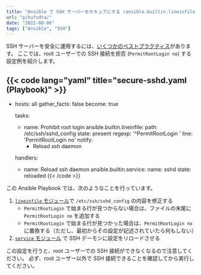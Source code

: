 ```yaml
---
title: "Ansible で SSH サーバーをセキュアにする (ansible.builtin.lineinfile, ansible.builtin.service)"
url: "p/hufvdta/"
date: "2022-08-06"
tags: ["Ansible", "SSH"]
---
```


SSH サーバーを安全に運用するには、[いくつかのベストプラクティス](/p/42cmu5d/)があります。
ここでは、root ユーザーでの SSH 接続を拒否 (`PermitRootLogin no`) する設定例を紹介します。

{{< code lang="yaml" title="secure-sshd.yaml (Playbook)" >}}
---
- hosts: all
  gather_facts: false
  become: true

  tasks:
    - name: Prohibit root login
      ansible.builtin.lineinfile:
        path: /etc/ssh/sshd_config
        state: present
        regexp: '^PermitRootLogin '
        line: 'PermitRootLogin no'
      notify:
        - Reload ssh daemon

  handlers:
    - name: Reload ssh daemon
      ansible.builtin.service:
        name: sshd
        state: reloaded
{{< /code >}}

この Ansible Playbook では、次のようなことを行っています。

1. [`lineinfile` モジュール](https://docs.ansible.com/ansible/latest/collections/ansible/builtin/lineinfile_module.html)で `/etc/ssh/sshd_config` の内容を修正する
   - `PermitRootLogin` で始まる行が見つからない場合は、ファイルの末尾に `PermitRootLogin no` を追加する
   - `PermitRootLogin` で始まる行が見つかった場合は、`PermitRootLogin no` に置換する（ただし、最初からその設定が記述されていたら何もしない）
2. [`service` モジュール](https://docs.ansible.com/ansible/latest/collections/ansible/builtin/service_module.html) で SSH デーモンに設定をリロードさせる

この設定を行うと、root ユーザーでの SSH 接続ができなくなるので注意してください。
必ず、root ユーザー以外で SSH 接続できることを確認してから実行してください。


